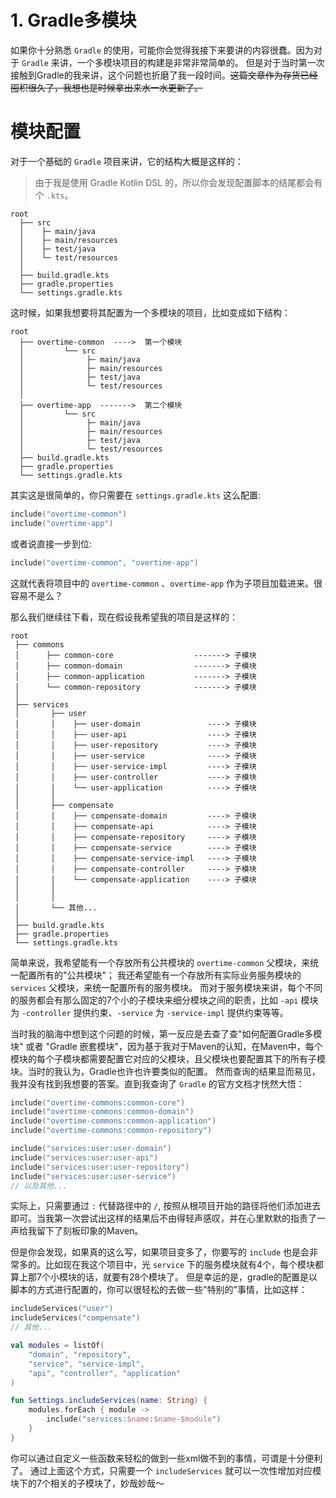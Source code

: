 # 1. Gradle多模块

如果你十分熟悉 `Gradle` 的使用，可能你会觉得我接下来要讲的内容很蠢。因为对于 `Gradle` 来讲，一个多模块项目的构建是非常非常简单的。
但是对于当时第一次接触到Gradle的我来讲，这个问题也折磨了我一段时间。~~这篇文章作为存货已经囤积很久了，我想也是时候拿出来水一水更新了。~~


# 模块配置
对于一个基础的 `Gradle` 项目来讲，它的结构大概是这样的：

> 由于我是使用 Gradle Kotlin DSL 的，所以你会发现配置脚本的结尾都会有个 `.kts`。

```
root
  ├── src
  │    ├─ main/java
  │    ├─ main/resources
  │    ├─ test/java
  │    └─ test/resources
  │
  ├── build.gradle.kts 
  ├── gradle.properties
  └── settings.gradle.kts
```

这时候，如果我想要将其配置为一个多模块的项目，比如变成如下结构：

```
root
  ├── overtime-common  ---->  第一个模块
  │         └── src
  │              ├─ main/java
  │              ├─ main/resources
  │              ├─ test/java
  │              └─ test/resources
  │ 
  ├── overtime-app  ------->  第二个模块
  │         └── src
  │              ├─ main/java
  │              ├─ main/resources
  │              ├─ test/java
  │              └─ test/resources
  ├── build.gradle.kts
  ├── gradle.properties
  └── settings.gradle.kts
```

其实这是很简单的，你只需要在 `settings.gradle.kts` 这么配置: 
```kotlin
include("overtime-common")
include("overtime-app")
```

或者说直接一步到位: 
```kotlin
include("overtime-common", "overtime-app")
```

这就代表将项目中的 `overtime-common` 、`overtime-app` 作为子项目加载进来。很容易不是么？

那么我们继续往下看，现在假设我希望我的项目是这样的：

```
root
 ├── commons  
 │      ├── common-core                  -------> 子模块
 │      ├── common-domain                -------> 子模块
 │      ├── common-application           -------> 子模块
 │      └── common-repository            -------> 子模块
 │
 ├── services
 │       ├── user
 │       │    ├── user-domain               ----> 子模块
 │       │    ├── user-api                  ----> 子模块
 │       │    ├── user-repository           ----> 子模块
 │       │    ├── user-service              ----> 子模块
 │       │    ├── user-service-impl         ----> 子模块
 │       │    ├── user-controller           ----> 子模块
 │       │    └── user-application          ----> 子模块
 │       │
 │       ├── compensate
 │       │    ├── compensate-domain         ----> 子模块
 │       │    ├── compensate-api            ----> 子模块
 │       │    ├── compensate-repository     ----> 子模块
 │       │    ├── compensate-service        ----> 子模块
 │       │    ├── compensate-service-impl   ----> 子模块
 │       │    ├── compensate-controller     ----> 子模块
 │       │    └── compensate-application    ----> 子模块
 │       │
 │       │
 │       └── 其他...
 │
 ├── build.gradle.kts
 ├── gradle.properties
 └── settings.gradle.kts
```

简单来说，我希望能有一个存放所有公共模块的 `overtime-common` 父模块，来统一配置所有的"公共模块"；
我还希望能有一个存放所有实际业务服务模块的 `services` 父模块，来统一配置所有的服务模块。
而对于服务模块来讲，每个不同的服务都会有那么固定的7个小的子模块来细分模块之间的职责，比如 `-api` 模块为 `-controller` 提供约束、`-service` 为 `-service-impl` 提供约束等等。

当时我的脑海中想到这个问题的时候，第一反应是去查了查"如何配置Gradle多模块" 或者 "Gradle 嵌套模块"，因为基于我对于Maven的认知，在Maven中，每个模块的每个子模块都需要配置它对应的父模块，且父模块也要配置其下的所有子模块。当时的我认为，Gradle也许也许要类似的配置。
然而查询的结果显而易见，我并没有找到我想要的答案。直到我查询了 `Gradle` 的官方文档才恍然大悟：
```kotlin
include("overtime-commons:common-core")
include("overtime-commons:common-domain")
include("overtime-commons:common-application")
include("overtime-commons:common-repository")

include("services:user:user-domain")
include("services:user:user-api")
include("services:user:user-repository")
include("services:user:user-service")
// 以及其他...
```
实际上，只需要通过 `:` 代替路径中的 `/`, 按照从根项目开始的路径将他们添加进去即可。当我第一次尝试出这样的结果后不由得轻声感叹，并在心里默默的指责了一声给我留下了刻板印象的Maven。

但是你会发现，如果真的这么写，如果项目变多了，你要写的 `include` 也是会非常多的。比如现在我这个项目中，光 `service` 下的服务模块就有4个，每个模块都算上那7个小模块的话，就要有28个模块了。
但是幸运的是，gradle的配置是以脚本的方式进行配置的，你可以很轻松的去做一些"特别的"事情，比如这样：
```kotlin
includeServices("user")
includeServices("compensate")
// 其他...

val modules = listOf(
    "domain", "repository",
    "service", "service-impl",
    "api", "controller", "application"
)

fun Settings.includeServices(name: String) {
    modules.forEach { module ->
        include("services:$name:$name-$module")
    }
}
```

你可以通过自定义一些函数来轻松的做到一些xml做不到的事情，可谓是十分便利了。
通过上面这个方式，只需要一个 `includeServices` 就可以一次性增加对应模块下的7个相关的子模块了，妙哉妙哉～


